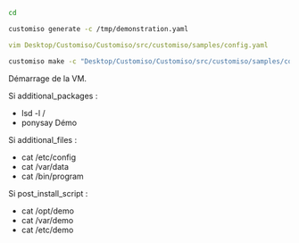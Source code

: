 ```bash
cd
```

```bash
customiso generate -c /tmp/demonstration.yaml
```

```yaml
vim Desktop/Customiso/Customiso/src/customiso/samples/config.yaml
```

```bash
customiso make -c "Desktop/Customiso/Customiso/src/customiso/samples/config.yaml" -i "kvm/isos/debian-11.7.0-amd64-DVD-1.iso" -o "demonstration"
```

Démarrage de la VM.

Si additional_packages :
- lsd -l /
- ponysay Démo

Si additional_files :
- cat /etc/config
- cat /var/data
- cat /bin/program

Si post_install_script :
- cat /opt/demo
- cat /var/demo
- cat /etc/demo

